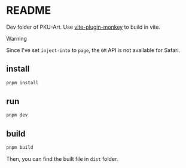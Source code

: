 # README

Dev folder of PKU-Art.
Use [vite-plugin-monkey](https://github.com/lisonge/vite-plugin-monkey) to build in vite.

> [!WARNING]
> Since I've set `inject-into` to `page`, the `GM` API is not available for Safari.

## install

```bash
pnpm install
```

## run

```bash
pnpm dev
```

## build

```bash
pnpm build
```

Then, you can find the built file in `dist` folder.